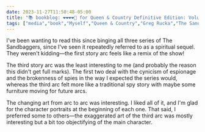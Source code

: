 ```yaml
---
date: 2023-11-27T11:50:48-05:00
title: "📚 bookblog: ❤️❤️❤️❤️🖤 for Queen & Country Definitive Edition: Volume 01, by Greg Rucka"
tags: ["media","book","Myself","Queen & Country","Greg Rucka","The Sandbaggers","spy fiction"]
---
```


I've been wanting to read this since binging all three series of The Sandbaggers, since I've seen it repeatedly referred to as a spiritual sequel. They weren't kidding—the first story arc feels like a remix of the show! 

The third story arc was the least interesting to me (and probably the reason this didn't get full marks). The first two deal with the cynicism of espionage and the brokenness of spies in the way I expected the series would, whereas the third arc felt more like a traditional spy story with maybe some furniture moving for future arcs.

The changing art from arc to arc was interesting. I liked all of it, and I'm glad for the character portraits at the beginning of each one. That said, I preferred some to others—the exaggerated art of the third arc was mostly interesting but a bit too objectifying of the main character.